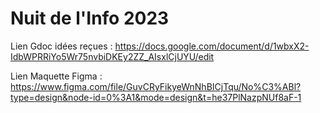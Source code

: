 # Nuit de l'Info 2023

Lien Gdoc idées reçues : https://docs.google.com/document/d/1wbxX2-IdbWPRRiYo5Wr75nvbiDKEy2ZZ_AIsxlCjUYU/edit

Lien Maquette Figma : https://www.figma.com/file/GuvCRyFikyeWnNhBICjTqu/No%C3%ABl?type=design&node-id=0%3A1&mode=design&t=he37PlNazpNUf8aF-1
